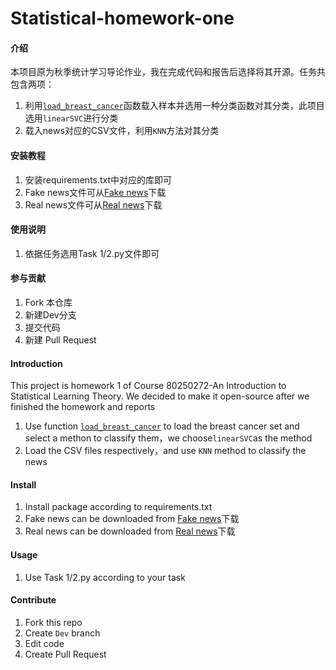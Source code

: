 # Statistical-homework-one

#### 介绍

本项目原为秋季统计学习导论作业，我在完成代码和报告后选择将其开源。任务共包含两项：

1. 利用[`load_breast_cancer`](https://scikit-learn.org/stable/modules/generated/sklearn.datasets.load_breast_cancer.html#sklearn.datasets.load_breast_cancer)函数载入样本并选用一种分类函数对其分类，此项目选用`linearSVC`进行分类
2. 载入news对应的CSV文件，利用`KNN`方法对其分类

#### 安装教程

1. 安装requirements.txt中对应的库即可
2. Fake news文件可从[Fake news](https://www.kaggle.com/mrisdal/fake-news/data)下载
3. Real news文件可从[Real news](https://www.kaggle.com/therohk/million-headlines)下载

#### 使用说明

1.  依据任务选用Task 1/2.py文件即可

#### 参与贡献

1. Fork 本仓库
2. 新建Dev分支
3. 提交代码
4. 新建 Pull Request

#### Introduction

This project is homework 1 of Course 80250272-An Introduction to Statistical Learning Theory. We decided to make it open-source after we finished the homework and reports

1. Use function [`load_breast_cancer`](https://scikit-learn.org/stable/modules/generated/sklearn.datasets.load_breast_cancer.html#sklearn.datasets.load_breast_cancer) to load the breast cancer set and select a methon to classify them，we choose`linearSVC`as the method
2. Load the CSV files respectively，and use `KNN` method to classify the news

#### Install

1. Install package according to requirements.txt
2. Fake news can be downloaded from [Fake news](https://www.kaggle.com/mrisdal/fake-news/data)下载
3. Real news can be downloaded from [Real news](https://www.kaggle.com/therohk/million-headlines)下载

#### Usage

1.  Use Task 1/2.py according to your task

#### Contribute

1.  Fork this repo
2.  Create `Dev` branch
3.  Edit code
4.  Create Pull Request